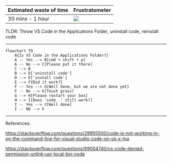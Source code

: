 | Estimated waste of time     | Frustratometer |
| ----------- | ----------- |
| 30 mins - 1 hour      | ![](https://geps.dev/progress/10?dangerColor=006600)       |



TLDR: Throw VS Code in the Applications Folder, uninstall code, reinstall code

---

```mermaid
flowchart TD
    A{Is VS Code in the Applications Folder?}
    A -- Yes --> B[cmd + shift + p]
    A -- No --> C[Please put it there]
    C --> B
    B --> D['uninstall code']
    D --> E['install code']
    E --> F{Did it work?}
    F -- Yes --> G[Well done, but we are not done yet]
    F -- No --> h[Touch grass]
    G --> H[Please restart your box]
    H --> I[Does 'code .' still work?]
    I -- Yes --> J[Well done]
    I -- NO --> h
```

---


  References:
  
  https://stackoverflow.com/questions/29955500/code-is-not-working-in-on-the-command-line-for-visual-studio-code-on-os-x-ma

  https://stackoverflow.com/questions/69004740/vs-code-denied-permission-unlink-usr-local-bin-code
